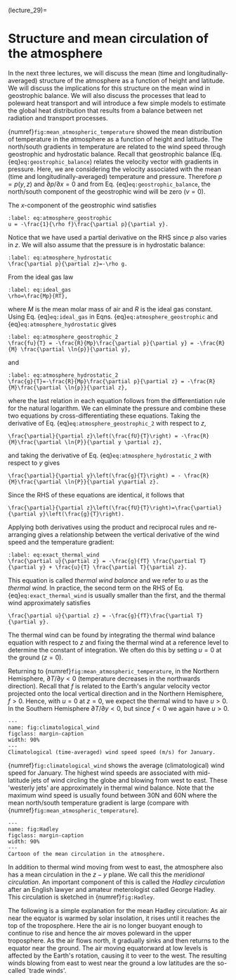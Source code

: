(lecture_29)=
# Structure and mean circulation of the atmosphere

In the next three lectures, we will discuss the mean (time and longitudinally-averaged) structure of the atmosphere as a function of height and latitude. We will discuss the implications for this structure on the mean wind in geostrophic balance. We will also discuss the processes that lead to poleward heat transport and will introduce a few simple models to estimate the global heat distribution that results from a balance between net radiation and transport processes.

{numref}`fig:mean_atmospheric_temperature` showed the mean distribution of temperature in the atmosphere as a function of height and latitude. The north/south gradients in temperature are related to the wind speed through geostrophic and hydrostatic balance. Recall that geostrophic balance (Eq. {eq}`eq:geostrophic_balance`) relates the velocity vector with gradients in pressure. Here, we are considering the velocity associated with the mean (time and longitudinally-averaged) temperature and pressure. Therefore $p=p(y,z)$ and $\partial p/\partial x=0$ and from Eq. {eq}`eq:geostrophic_balance`, the north/south component of the geostrophic wind will be zero $(v=0)$.

The $x$-component of the geostrophic wind satisfies

```{math}
:label: eq:atmosphere_geostrophic
u = -\frac{1}{\rho f}\frac{\partial p}{\partial y}.
```

Notice that we have used a partial derivative on the RHS since $p$ also varies in $z$. We will also assume that the pressure is in hydrostatic balance:

```{math}
:label: eq:atmosphere_hydrostatic
\frac{\partial p}{\partial z}=-\rho g.
```

From the ideal gas law

```{math}
:label: eq:ideal_gas
\rho=\frac{Mp}{RT},
```

where $M$ is the mean molar mass of air and $R$ is the ideal gas constant. Using Eq. {eq}`eq:ideal_gas` in Eqns. {eq}`eq:atmosphere_geostrophic` and {eq}`eq:atmosphere_hydrostatic` gives

```{math}
:label: eq:atmosphere_geostrophic_2
\frac{fu}{T} = -\frac{R}{Mp}\frac{\partial p}{\partial y} = -\frac{R}{M} \frac{\partial \ln{p}}{\partial y},
```

and

```{math}
:label: eq:atmosphere_hydrostatic_2
\frac{g}{T}=-\frac{R}{Mp}\frac{\partial p}{\partial z} = -\frac{R}{M}\frac{\partial \ln{p}}{\partial z},
```

where the last relation in each equation follows from the differentiation rule for the natural logarithm. We can eliminate the pressure and combine these two equations by cross-differentiating these equations. Taking the derivative of Eq. {eq}`eq:atmosphere_geostrophic_2` with respect to $z$,

```{math}
\frac{\partial}{\partial z}\left(\frac{fU}{T}\right) = -\frac{R}{M}\frac{\partial \ln{P}}{\partial y \partial z},
```

and taking the derivative of Eq. {eq}`eq:atmosphere_hydrostatic_2` with respect to $y$ gives

```{math}
\frac{\partial}{\partial y}\left(\frac{g}{T}\right) = - \frac{R}{M}\frac{\partial \ln{P}}{\partial y\partial z}.
```

Since the RHS of these equations are identical, it follows that 

```{math}
\frac{\partial}{\partial z}\left(\frac{fU}{T}\right)=\frac{\partial}{\partial y}\left(\frac{g}{T}\right).
```

Applying both derivatives using the product and reciprocal rules and re-arranging gives a relationship between the vertical derivative of the wind speed and the temperature gradient:

```{math}
:label: eq:exact_thermal_wind
\frac{\partial u}{\partial z} = -\frac{g}{fT} \frac{\partial T}{\partial y} + \frac{u}{T} \frac{\partial T}{\partial z}.
```

This equation is called _thermal wind balance_ and we refer to $u$ as the _thermal wind_.
In practice, the second term on the RHS of Eq. {eq}`eq:exact_thermal_wind` is usually smaller than the first, and the thermal wind approximately satisfies

```{math}
\frac{\partial u}{\partial z} = -\frac{g}{fT}\frac{\partial T}{\partial y}.
```

The thermal wind can be found by integrating the thermal wind balance equation with respect to $z$ and fixing the thermal wind at a reference level to determine the constant of integration. We often do this by setting $u=0$ at the ground ($z=0$).

Returning to {numref}`fig:mean_atmospheric_temperature`, in the Northern Hemisphere, $\partial T/\partial y<0$ (temperature decreases in the northwards direction). Recall that $f$ is related to the Earth's angular velocity vector projected onto the local vertical direction and in the Northern Hemisphere, $f>0$. Hence, with $u=0$ at $z=0$, we expect the thermal wind to have $u>0$. In the Southern Hemisphere $\partial T/\partial y < 0$, but since $f<0$ we again have $u>0$.

```{figure} ./figures/climatological_wind.png
---
name: fig:climatological_wind
figclass: margin-caption
width: 90%
---
Climatological (time-averaged) wind speed speed (m/s) for January.
```

{numref}`fig:climatological_wind` shows the average (climatological) wind speed for January. The highest wind speeds are associated with mid-latitude jets of wind circling the globe and blowing from west to east. These 'westerly jets' are approximately in thermal wind balance. Note that the maximum wind speed is usually found between 30N and 60N where the mean north/south temperature gradient is large (compare with {numref}`fig:mean_atmospheric_temperature`).

```{figure} ./figures/Hadley.png
---
name: fig:Hadley
figclass: margin-caption
width: 90%
---
Cartoon of the mean circulation in the atmosphere.
```

In addition to thermal wind moving from west to east, the atmosphere also has a mean circulation in the $z-y$ plane. We call this the _meridional circulation_. An important component of this is called the _Hadley circulation_ after an English lawyer and amateur meterologist called George Hadley. This circulation is sketched in {numref}`fig:Hadley`.

The following is a simple explanation for the mean Hadley circulation: As air near the equator is warmed by solar insolation, it rises until it reaches the top of the troposphere. Here the air is no longer buoyant enough to continue to rise and hence the air moves poleward in the upper troposphere. As the air flows north, it gradually sinks and then returns to the equator near the ground. The  air moving equatorward at low levels is affected by the Earth's rotation, causing it to veer to the west. The resulting winds blowing from east to west near the ground a low latitudes are the so-called `trade winds'.
